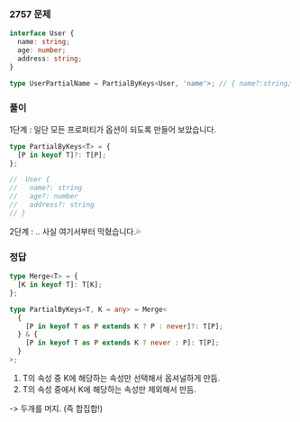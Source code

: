 <!-- 2757 -->

### 2757 문제

```ts
interface User {
  name: string;
  age: number;
  address: string;
}

type UserPartialName = PartialByKeys<User, 'name'>; // { name?:string; age:number; address:string }
```

### 풀이

1단계 : 일단 모든 프로퍼티가 옵션이 되도록 만들어 보았습니다.

```ts
type PartialByKeys<T> = {
  [P in keyof T]?: T[P];
};

//  User {
//   name?: string
//   age?: number
//   address?: string
// }
```

2단계 : .. 사실 여기서부터 막혔습니다.💦

### 정답

```ts
type Merge<T> = {
  [K in keyof T]: T[K];
};

type PartialByKeys<T, K = any> = Merge<
  {
    [P in keyof T as P extends K ? P : never]?: T[P];
  } & {
    [P in keyof T as P extends K ? never : P]: T[P];
  }
>;
```

1. T의 속성 중 K에 해당하는 속성만 선택해서 옵셔널하게 만듬.
2. T의 속성 중에서 K에 해당하는 속성만 제외해서 만듬.

-> 두개를 머지. (즉 합집합!)
